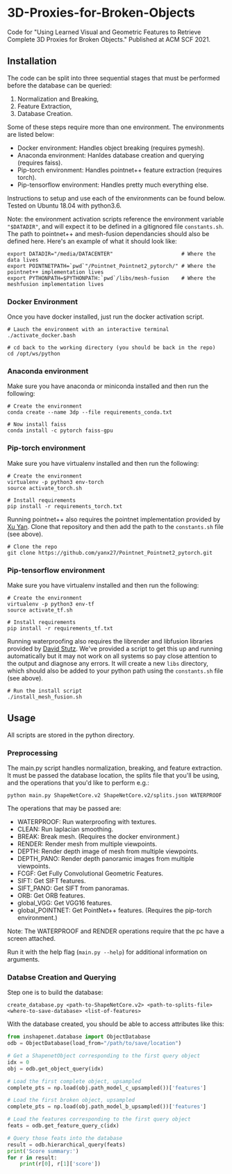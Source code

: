 # 3D-Proxies-for-Broken-Objects

Code for "Using Learned Visual and Geometric Features to Retrieve Complete 3D Proxies for Broken Objects." Published at ACM SCF 2021. 

## Installation

The code can be split into three sequential stages that must be performed before the database can be queried:

1) Normalization and Breaking,
2) Feature Extraction,
3) Database Creation.

Some of these steps require more than one environment. The environments are listed below:

- Docker environment: Handles object breaking (requires pymesh).
- Anaconda environment: Hanldes database creation and querying (requires faiss).
- Pip-torch environment: Handles pointnet++ feature extraction (requires torch).
- Pip-tensorflow environment: Handles pretty much everything else.

Instructions to setup and use each of the environments can be found below. Tested on Ubuntu 18.04 with python3.6.

Note: the environment activation scripts reference the environment variable `"$DATADIR"`, and will expect it to be defined in a gitignored file `constants.sh`. The path to pointnet++ and mesh-fusion dependancies should also be defined here. Here's an example of what it should look like:

```
export DATADIR="/media/DATACENTER"                      # Where the data lives
export POINTNETPATH=`pwd`"/Pointnet_Pointnet2_pytorch/" # Where the pointnet++ implementation lives
export PYTHONPATH=$PYTHONPATH:`pwd`/libs/mesh-fusion    # Where the meshfusion implementation lives
```

### Docker Environment

Once you have docker installed, just run the docker activation script.

```
# Lauch the environment with an interactive terminal
./activate_docker.bash

# cd back to the working directory (you should be back in the repo)
cd /opt/ws/python
```

### Anaconda environment

Make sure you have anaconda or miniconda installed and then run the following:

```
# Create the environment
conda create --name 3dp --file requirements_conda.txt

# Now install faiss
conda install -c pytorch faiss-gpu
```

### Pip-torch environment

Make sure you have virtualenv installed and then run the following:

```
# Create the environment
virtualenv -p python3 env-torch
source activate_torch.sh

# Install requirements
pip install -r requirements_torch.txt
```

Running pointnet++ also requires the pointnet implementation provided by [Xu Yan](https://github.com/yanx27/Pointnet_Pointnet2_pytorch). Clone that repository and then add the path to the `constants.sh` file (see above). 

```
# Clone the repo 
git clone https://github.com/yanx27/Pointnet_Pointnet2_pytorch.git
```

### Pip-tensorflow environment

Make sure you have virtualenv installed and then run the following:

```
# Create the environment
virtualenv -p python3 env-tf
source activate_tf.sh

# Install requirements
pip install -r requirements_tf.txt
```

Running waterproofing also requires the librender and libfusion libraries provided by [David Stutz](https://github.com/davidstutz/mesh-fusion). We've provided a script to get this up and running automatically but it may not work on all systems so pay close attention to the output and diagnose any errors. It will create a new `libs` directory, which should also be added to your python path using the `constants.sh` file (see above).

```
# Run the install script
./install_mesh_fusion.sh
```

## Usage

All scripts are stored in the python directory.

### Preprocessing

The main.py script handles normalization, breaking, and feature extraction. It must be passed the database location, the splits file that you'll be using, and the operations that you'd like to perform e.g.:

```
python main.py ShapeNetCore.v2 ShapeNetCore.v2/splits.json WATERPROOF
```

The operations that may be passed are:
- WATERPROOF: Run waterproofing with textures.
- CLEAN: Run laplacian smoothing. 
- BREAK: Break mesh. (Requires the docker environment.)
- RENDER: Render mesh from multiple viewpoints. 
- DEPTH: Render depth image of mesh from multiple viewpoints.
- DEPTH_PANO: Render depth panoramic images from multiple viewpoints.
- FCGF: Get Fully Convolutional Geometric Features.
- SIFT: Get SIFT features. 
- SIFT_PANO: Get SIFT from panoramas.
- ORB: Get ORB features. 
- global_VGG: Get VGG16 features.
- global_POINTNET: Get PointNet++ features. (Requires the pip-torch environment.)

Note: The WATERPROOF and RENDER operations require that the pc have a screen attached. 

Run it with the help flag (`main.py --help`) for additional information on arguments.

### Databse Creation and Querying

Step one is to build the database:

```
create_database.py <path-to-ShapeNetCore.v2> <path-to-splits-file> <where-to-save-database> <list-of-features>
```

With the database created, you should be able to access attributes like this:
```python
from inshapenet.database import ObjectDatabase
odb = ObjectDatabase(load_from="/path/to/save/location")

# Get a ShapenetObject corresponding to the first query object
idx = 0
obj = odb.get_object_query(idx)

# Load the first complete object, upsampled
complete_pts = np.load(obj.path_model_c_upsampled())['features']

# Load the first broken object, upsampled
complete_pts = np.load(obj.path_model_b_upsampled())['features']

# Load the features corresponding to the first query object
feats = odb.get_feature_query_c(idx)

# Query those feats into the database
result = odb.hierarchical_query(feats)
print('Score summary:')
for r in result:
    print(r[0], r[1]['score'])
```